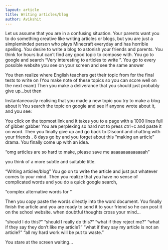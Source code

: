 ```yaml
---
layout: article
title: Writing articles/blog
author: Avikshit
---
```


Let us assume that you are in a confusing situation. Your parents want you to do something creative like writing articles or blogs, but you are just a simpleminded person who plays Minecraft everyday and has horrible spelling. You desire to write a blog to astonish your friends and parents. You think for hours but can’t find any good topic to compose with. You go to google and search “Very interesting to articles to write ”. You go to every possible website you see on your screen and see the same answer


You then realize where English teachers get their topic from for the final tests to write on
(You make note of these topics so you can score well on the next exam)
Then you make a deliverance that you should just probably give up...but then

Instantaneously realising that you made a new topic you try to make a blog about it
You search the topic on google and see if anyone wrote about it, and you see: 




You click on the topmost link and it takes you to a page with a 1000 lines full of gibber gabber
You are perplexing so hard not to press ctrl+c and paste it on word.
Then you finally give up and go back to Discord and chatting with your friends .
8 days go by and you forget about this “making an article” drama.
You finally come up with an idea.

“omg articles are so hard to make, please save me aaaaaaaaaaaaaah”

you think of a more subtle and suitable title. 

“Writing articles/blog”
You go on to write the article and just put whatever comes to your mind.
Then you realize that you have no sense of complicated words and you do a quick google search,

“complex alternative words for <insert word here>”

Then you copy paste the words directly into the word document.
You finally finish the article and you are ready to send it to your friend so he can post it on the school website.
when doubtful thoughts cross your mind...

“should I do this?”
“should I really do this?”
“what if they reject me?”
“what if they say they don’t like my article?”
“what if they say my article is not an article?”
“all my hard work will be put to waste.”

You stare at the screen waiting…


